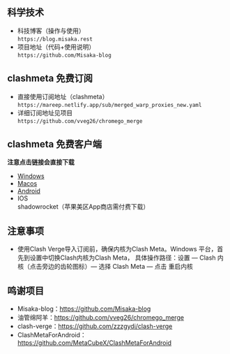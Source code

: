 ## 科学技术
- 科技博客（操作与使用）  
`https://blog.misaka.rest`  
- 项目地址（代码+使用说明）   
  `https://github.com/Misaka-blog`
## clashmeta 免费订阅
- 直接使用订阅地址（clashmeta）  
`https://mareep.netlify.app/sub/merged_warp_proxies_new.yaml`
- 详细订阅地址见项目  
`https://github.com/vveg26/chromego_merge`  
## clashmeta 免费客户端
**注意点击链接会直接下载**
- [Windows  ](https://github.com/zzzgydi/clash-verge/releases/download/v1.3.8/Clash.Verge_1.3.8_x64-setup.exe)
- [Macos](https://github.com/zzzgydi/clash-verge/releases/download/v1.3.8/clash-verge_1.3.8_amd64.AppImage)  
- [Android](https://github.com/MetaCubeX/ClashMetaForAndroid/releases/download/v2.9.0/cmfa-2.9.0-meta-arm64-v8a-release.apk)  
- IOS  
shadowrocket（苹果美区App商店需付费下载）
## 注意事项
- 使用Clash Verge导入订阅前，确保内核为Clash Meta。Windows 平台，首先到设置中切换Clash内核为Clash Meta，
  具体操作路径：设置 — Clash 内核（点击旁边的齿轮图标）— 选择 Clash Meta — 点击 重启内核
## 鸣谢项目
- Misaka-blog：https://github.com/Misaka-blog
- 油管绵阿羊：https://github.com/vveg26/chromego_merge
- clash-verge：https://github.com/zzzgydi/clash-verge
- ClashMetaForAndroid：https://github.com/MetaCubeX/ClashMetaForAndroid
